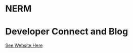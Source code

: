 # NERM
# Developer Connect and Blog
[See Website Here](https://shielded-stream-24238.herokuapp.com/)
